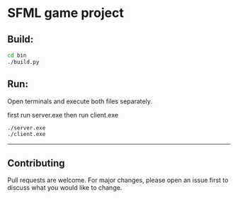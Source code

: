 # SFML game project

## Build:

```bash
cd bin
./build.py
```


## Run:

Open terminals and execute both files separately.

first run server.exe
then run client.exe

```bash
./server.exe
./client.exe
```

***

## Contributing
Pull requests are welcome. For major changes, please open an issue first to discuss what you would like to change.


    
